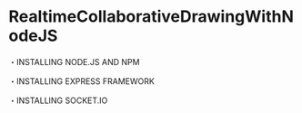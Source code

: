 # RealtimeCollaborativeDrawingWithNodeJS


<Before start writing code>
・INSTALLING NODE.JS AND NPM
  
・INSTALLING EXPRESS FRAMEWORK

・INSTALLING SOCKET.IO



